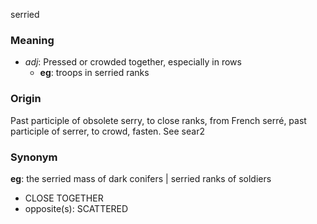 serried
### Meaning
+ _adj_: Pressed or crowded together, especially in rows
    + __eg__: troops in serried ranks

### Origin

Past participle of obsolete serry, to close ranks, from French serré, past participle of serrer, to crowd, fasten. See sear2

### Synonym

__eg__: the serried mass of dark conifers | serried ranks of soldiers

+ CLOSE TOGETHER
+ opposite(s): SCATTERED



